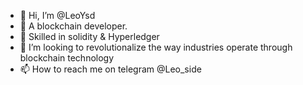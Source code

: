 - 👋 Hi, I’m @LeoYsd
- 👀 A blockchain developer.
- 🌱 Skilled in solidity & Hyperledger
- 💞️ I’m looking to revolutionalize the way industries operate through blockchain technology
- 📫 How to reach me on telegram @Leo_side

<!---
LeoYsd/LeoYsd is a ✨ special ✨ repository because its `README.md` (this file) appears on your GitHub profile.
You can click the Preview link to take a look at your changes.
--->
